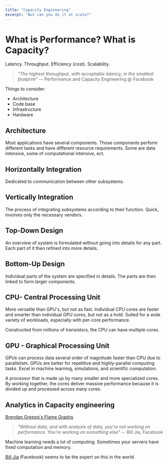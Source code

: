 ```yaml
---
title: "Capacity Engineering"
excerpt: "But can you do it at scale?"
---
```



# What is Performance? What is Capacity?
Latency. Throughput. Efficiency (cost). Scalability.

> *"The highest throughput, with acceptable latency, in the smallest footprint"* -- Performance and Capacity Engineering @ Facebook

Things to consider:
- Architecture
- Code base
- Infrastructure
- Hardware

## Architecture
Most applications have several components. Those components perform different tasks and have different resource requirements. Some are data intensive, some of computational intensive, ect.

## Horizontally Integration
Dedicated to communication between other subsystems.


## Vertically Integration
The process of integrating subsystems according to their function. Quick, involves only the necessary vendors.

## Top-Down Design
An overview of system is formulated without going into details for any part. Each part of it then refined into more details. 

## Bottom-Up Design
Individual parts of the system are specified in details. The parts are then linked to form larger components.


## CPU- Central Processing Unit
More versatile than GPU's, but not as fast. Individual CPU cores are faster and smarter than individual GPU cores, but not as a hold. Suited for a wide variety of workloads, especially with per-core performance.

Constructed from millions of transistors, the CPU can have multiple cores.  

## GPU - Graphical Processing Unit
GPUs can process data several order of magnitude faster than CPU due to parallelism. GPUs are better for repetitive and highly-parallel computing tasks. Excel in machine learning, simulations, and scientific computation.

A processor that is made up by many smaller and more specialized cores. By working together, the cores deliver massive performance because it is divided up and processed across many cores.  




## Analytics in Capacity engineering
[Brendan Greegg's Flame Graphs](http://www.brendangregg.com/flamegraphs.html)

> *"Without data, and with analysis of data, you're not working on performance. You're working on something else"* -- Bill Jia, Facebook


Machine learning needs a lot of computing. Sometimes your servers have fixed computation and memory.



[Bill Jia](https://www.linkedin.com/in/billjiafacebook/) (Facebook) seems to be the expert on this in the world.
